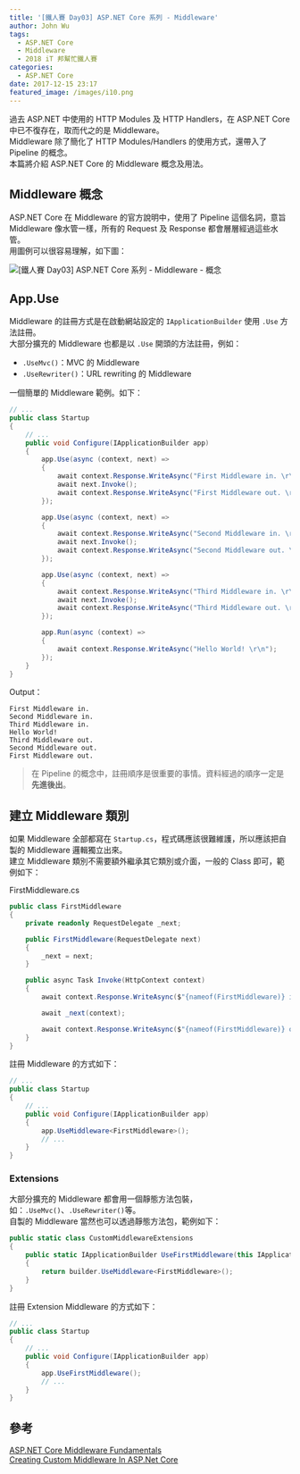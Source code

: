 ```yaml
---
title: '[鐵人賽 Day03] ASP.NET Core 系列 - Middleware'
author: John Wu
tags:
  - ASP.NET Core
  - Middleware
  - 2018 iT 邦幫忙鐵人賽
categories:
  - ASP.NET Core
date: 2017-12-15 23:17
featured_image: /images/i10.png
---
```


過去 ASP.NET 中使用的 HTTP Modules 及 HTTP Handlers，在 ASP.NET Core 中已不復存在，取而代之的是 Middleware。  
Middleware 除了簡化了 HTTP Modules/Handlers 的使用方式，還帶入了 Pipeline 的概念。  
本篇將介紹 ASP.NET Core 的 Middleware 概念及用法。  

<!-- more -->

## Middleware 概念

ASP.NET Core 在 Middleware 的官方說明中，使用了 Pipeline 這個名詞，意旨 Middleware 像水管一樣，所有的 Request 及 Response 都會層層經過這些水管。  
用圖例可以很容易理解，如下圖：  

![[鐵人賽 Day03] ASP.NET Core 系列 - Middleware - 概念](/images/i10.png)

## App.Use

Middleware 的註冊方式是在啟動網站設定的 `IApplicationBuilder` 使用 `.Use` 方法註冊。  
大部分擴充的 Middleware 也都是以 `.Use` 開頭的方法註冊，例如：  
* `.UseMvc()`：MVC 的 Middleware  
* `.UseRewriter()`：URL rewriting 的 Middleware  

一個簡單的 Middleware 範例。如下：
```cs
// ...
public class Startup
{
    // ...
    public void Configure(IApplicationBuilder app)
    {
        app.Use(async (context, next) => 
        {
            await context.Response.WriteAsync("First Middleware in. \r\n");
            await next.Invoke();
            await context.Response.WriteAsync("First Middleware out. \r\n");
        });

        app.Use(async (context, next) => 
        {
            await context.Response.WriteAsync("Second Middleware in. \r\n");
            await next.Invoke();
            await context.Response.WriteAsync("Second Middleware out. \r\n");
        });

        app.Use(async (context, next) => 
        {
            await context.Response.WriteAsync("Third Middleware in. \r\n");
            await next.Invoke();
            await context.Response.WriteAsync("Third Middleware out. \r\n");
        });

        app.Run(async (context) =>
        {
            await context.Response.WriteAsync("Hello World! \r\n");
        });
    }
}
```

Output：
```
First Middleware in. 
Second Middleware in. 
Third Middleware in. 
Hello World! 
Third Middleware out. 
Second Middleware out. 
First Middleware out. 
```

> 在 Pipeline 的概念中，註冊順序是很重要的事情。資料經過的順序一定是**先進後出**。

## 建立 Middleware 類別

如果 Middleware 全部都寫在 `Startup.cs`，程式碼應該很難維護，所以應該把自製的 Middleware 邏輯獨立出來。  
建立 Middleware 類別不需要額外繼承其它類別或介面，一般的 Class 即可，範例如下：

FirstMiddleware.cs
```cs
public class FirstMiddleware
{
    private readonly RequestDelegate _next;

    public FirstMiddleware(RequestDelegate next)
    {
        _next = next;
    }

    public async Task Invoke(HttpContext context)
    {
        await context.Response.WriteAsync($"{nameof(FirstMiddleware)} in. \r\n");

        await _next(context);

        await context.Response.WriteAsync($"{nameof(FirstMiddleware)} out. \r\n");
    }
}
```

註冊 Middleware 的方式如下：
```cs
// ...
public class Startup
{
    // ...
    public void Configure(IApplicationBuilder app)
    {
        app.UseMiddleware<FirstMiddleware>();
        // ...
    }
}
```

### Extensions

大部分擴充的 Middleware 都會用一個靜態方法包裝，如：`.UseMvc()`、`.UseRewriter()`等。  
自製的 Middleware 當然也可以透過靜態方法包，範例如下：
```cs
public static class CustomMiddlewareExtensions
{
    public static IApplicationBuilder UseFirstMiddleware(this IApplicationBuilder builder)
    {
        return builder.UseMiddleware<FirstMiddleware>();
    }
}
```

註冊 Extension Middleware 的方式如下：
```cs
// ...
public class Startup
{
    // ...
    public void Configure(IApplicationBuilder app)
    {
        app.UseFirstMiddleware();
        // ...
    }
}
```

## 參考

[ASP.NET Core Middleware Fundamentals](https://docs.microsoft.com/en-us/aspnet/core/fundamentals/middleware)  
[Creating Custom Middleware In ASP.Net Core](https://dotnetcoretutorials.com/2017/03/10/creating-custom-middleware-asp-net-core/)  